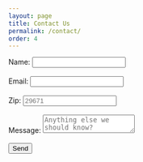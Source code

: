 ```yaml
---
layout: page
title: Contact Us
permalink: /contact/
order: 4
---
```


<form
  action="https://formspree.io/f/mblkjwgp"
  method="POST"
  class="form"
>
  <div class="form-control"><label>
    Name:
    <input type="text" name="name">
  </label><br /><br />
  </div>
  <div class="form-control"><label>
    Email:
    <input type="email" name="email">
  </label><br /><br />
  </div>
  <div class="form-control"><label>
    Zip:
    <input type="text" name="zip" placeholder="29671">
  </label><br /><br />
  </div>
  <div class="form-control"><label>
    Message:
    <textarea name="message" id="comment" placeholder="Anything else we should know?"></textarea>
  </label><br /><br />
  </div>
  <!-- your other form fields go here -->
  <button type="submit" class="link_button">Send</button>
</form>